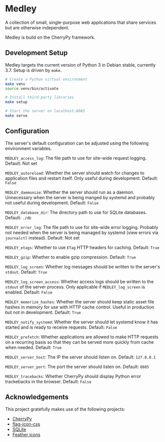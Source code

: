 # Medley

A collection of small, single-purpose web applications that share
services but are otherwise independent.

Medley is build on the CherryPy framework.

## Development Setup

Medley targets the current version of Python 3 in Debian stable, currently
3.7. Setup is driven by `make`.

```sh
# Create a Python virtual environment
make venv
source venv/bin/activate

# Install third-party libraries
make setup

# Start the server on localhost:8085
make serve
```

## Configuration

The server's default configuration can be adjusted using the following
environment variables.

`MEDLEY_access_log`: The file path to use for site-wide request
logging. Default: Not set

`MEDLEY_autoreload`: Whether the server should watch for changes to
application files and restart itself. Only useful during
development. Default: `False`

`MEDLEY_daemonize`: Whether the server should run as a daemon.
Unnecessary when the server is being manged by systemd and probably
not useful during development. Default: `False`

`MEDLEY_database_dir`: The directory path to use for SQLite
databases. Default: `./db`

`MEDLEY_error_log`: The file path to use for site-wide error
logging. Probably not needed when the server is being managed by
systemd (view errors via `journalctl` instead). Default: Not set

`MEDLEY_etags`: Whether to use `ETag` HTTP headers for caching.
Default: `True`

`MEDLEY_gzip`: Whether to enable gzip compression. Default: `True`

`MEDLEY_log_screen`: Whether log messages should be written to the
server's `stdout`. Default: `True`

`MEDLEY_log_screen_access`: Whether access logs should be written to
the `stdout` of the server process. Only applicable if
`MEDLEY_log_screen` is enabled. Default: `False`

`MEDLEY_memorize_hashes`: Whether the server should keep static asset
file hashes in memory for use with HTTP cache control. Useful in
production but not in development. Default: `True`

`MEDLEY_notify_systemd`: Whether the server should let systemd know it
has started and is ready to receive requests. Default: `False`

`MEDLEY_prefetch`: Whether applications are allowed to make HTTP
requests on a recurring basis so that they can be served more quickly
from cache when needed. Default: `True`

`MEDLEY_server_host`: The IP the server should listen
on. Default: `127.0.0.1`

`MEDLEY_server_port`: The port the server should listen
on. Default: `8085`

`MEDLEY_tracebacks`: Whether CherryPy should display
Python error trackebacks in the browser. Default: `False`


## Acknowledgements

This project gratefully makes use of the following projects:

* [CherryPy](https://cherrypy.org/)
* [flag-icon-css](http://flag-icon-css.lip.is/)
* [SQLite](https://sqlite.org/)
* [Feather icons](https://feathericons.com)
